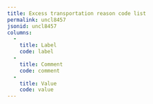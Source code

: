 ```yaml
---
title: Excess transportation reason code list
permalink: uncl8457
jsonid: uncl8457
columns:
  - 
    title: Label
    code: label
  - 
    title: Comment
    code: comment
  - 
    title: Value
    code: value
---
```

